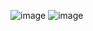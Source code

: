 ![image](https://github.com/user-attachments/assets/81f55d26-27a2-44ef-a3ba-3b3a6b11868d)
![image](https://github.com/user-attachments/assets/14bcd3d8-477e-47b2-9348-0f8709e83d24)

